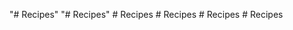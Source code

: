 "# Recipes" 
"# Recipes" 
#   R e c i p e s  
 #   R e c i p e s  
 #   R e c i p e s  
 #   R e c i p e s  
 
